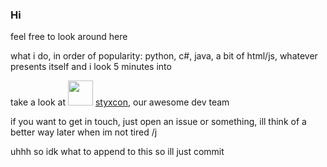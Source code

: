 ### Hi

feel free to look around here

what i do, in order of popularity:
python, c#, java, a bit of html/js, whatever presents itself and i look 5 minutes into

take a look at <img src="https://styxcon.com/resources/media/styxcon-logo-blackbg.png" width="40" height="40"> [styxcon](https://styxcon.com), our awesome dev team

if you want to get in touch, just open an issue or something, ill think of a better way later when im not tired /j

uhhh so idk what to append to this so ill just commit

